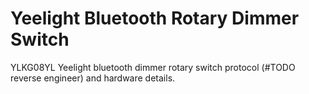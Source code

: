 # Yeelight Bluetooth Rotary Dimmer Switch
YLKG08YL Yeelight bluetooth dimmer rotary switch protocol (#TODO reverse engineer) and hardware details.
